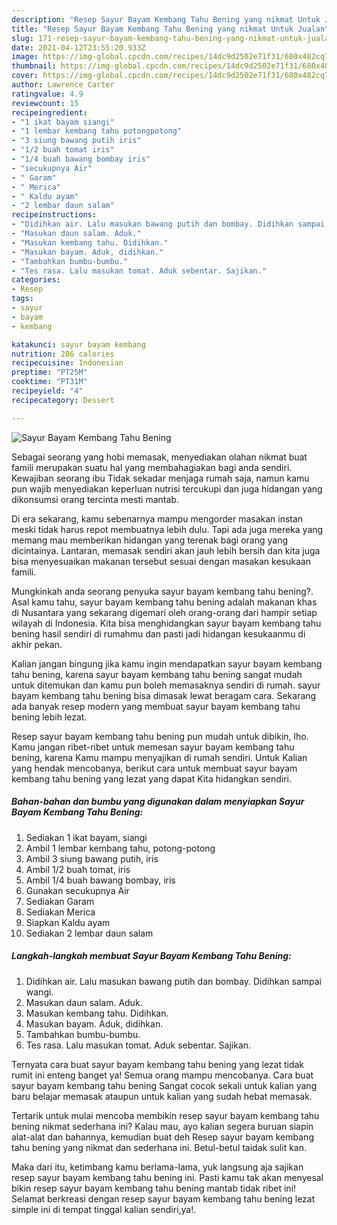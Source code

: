 ```yaml
---
description: "Resep Sayur Bayam Kembang Tahu Bening yang nikmat Untuk Jualan"
title: "Resep Sayur Bayam Kembang Tahu Bening yang nikmat Untuk Jualan"
slug: 171-resep-sayur-bayam-kembang-tahu-bening-yang-nikmat-untuk-jualan
date: 2021-04-12T23:55:20.933Z
image: https://img-global.cpcdn.com/recipes/14dc9d2502e71f31/680x482cq70/sayur-bayam-kembang-tahu-bening-foto-resep-utama.jpg
thumbnail: https://img-global.cpcdn.com/recipes/14dc9d2502e71f31/680x482cq70/sayur-bayam-kembang-tahu-bening-foto-resep-utama.jpg
cover: https://img-global.cpcdn.com/recipes/14dc9d2502e71f31/680x482cq70/sayur-bayam-kembang-tahu-bening-foto-resep-utama.jpg
author: Lawrence Carter
ratingvalue: 4.9
reviewcount: 15
recipeingredient:
- "1 ikat bayam siangi"
- "1 lembar kembang tahu potongpotong"
- "3 siung bawang putih iris"
- "1/2 buah tomat iris"
- "1/4 buah bawang bombay iris"
- "secukupnya Air"
- " Garam"
- " Merica"
- " Kaldu ayam"
- "2 lembar daun salam"
recipeinstructions:
- "Didihkan air. Lalu masukan bawang putih dan bombay. Didihkan sampai wangi."
- "Masukan daun salam. Aduk."
- "Masukan kembang tahu. Didihkan."
- "Masukan bayam. Aduk, didihkan."
- "Tambahkan bumbu-bumbu."
- "Tes rasa. Lalu masukan tomat. Aduk sebentar. Sajikan."
categories:
- Resep
tags:
- sayur
- bayam
- kembang

katakunci: sayur bayam kembang 
nutrition: 286 calories
recipecuisine: Indonesian
preptime: "PT25M"
cooktime: "PT31M"
recipeyield: "4"
recipecategory: Dessert

---
```



![Sayur Bayam Kembang Tahu Bening](https://img-global.cpcdn.com/recipes/14dc9d2502e71f31/680x482cq70/sayur-bayam-kembang-tahu-bening-foto-resep-utama.jpg)

Sebagai seorang yang hobi memasak, menyediakan olahan nikmat buat famili merupakan suatu hal yang membahagiakan bagi anda sendiri. Kewajiban seorang ibu Tidak sekadar menjaga rumah saja, namun kamu pun wajib menyediakan keperluan nutrisi tercukupi dan juga hidangan yang dikonsumsi orang tercinta mesti mantab.

Di era  sekarang, kamu sebenarnya mampu mengorder masakan instan meski tidak harus repot membuatnya lebih dulu. Tapi ada juga mereka yang memang mau memberikan hidangan yang terenak bagi orang yang dicintainya. Lantaran, memasak sendiri akan jauh lebih bersih dan kita juga bisa menyesuaikan makanan tersebut sesuai dengan masakan kesukaan famili. 



Mungkinkah anda seorang penyuka sayur bayam kembang tahu bening?. Asal kamu tahu, sayur bayam kembang tahu bening adalah makanan khas di Nusantara yang sekarang digemari oleh orang-orang dari hampir setiap wilayah di Indonesia. Kita bisa menghidangkan sayur bayam kembang tahu bening hasil sendiri di rumahmu dan pasti jadi hidangan kesukaanmu di akhir pekan.

Kalian jangan bingung jika kamu ingin mendapatkan sayur bayam kembang tahu bening, karena sayur bayam kembang tahu bening sangat mudah untuk ditemukan dan kamu pun boleh memasaknya sendiri di rumah. sayur bayam kembang tahu bening bisa dimasak lewat beragam cara. Sekarang ada banyak resep modern yang membuat sayur bayam kembang tahu bening lebih lezat.

Resep sayur bayam kembang tahu bening pun mudah untuk dibikin, lho. Kamu jangan ribet-ribet untuk memesan sayur bayam kembang tahu bening, karena Kamu mampu menyajikan di rumah sendiri. Untuk Kalian yang hendak mencobanya, berikut cara untuk membuat sayur bayam kembang tahu bening yang lezat yang dapat Kita hidangkan sendiri.

<!--inarticleads1-->

##### Bahan-bahan dan bumbu yang digunakan dalam menyiapkan Sayur Bayam Kembang Tahu Bening:

1. Sediakan 1 ikat bayam, siangi
1. Ambil 1 lembar kembang tahu, potong-potong
1. Ambil 3 siung bawang putih, iris
1. Ambil 1/2 buah tomat, iris
1. Ambil 1/4 buah bawang bombay, iris
1. Gunakan secukupnya Air
1. Sediakan  Garam
1. Sediakan  Merica
1. Siapkan  Kaldu ayam
1. Sediakan 2 lembar daun salam




<!--inarticleads2-->

##### Langkah-langkah membuat Sayur Bayam Kembang Tahu Bening:

1. Didihkan air. Lalu masukan bawang putih dan bombay. Didihkan sampai wangi.
1. Masukan daun salam. Aduk.
1. Masukan kembang tahu. Didihkan.
1. Masukan bayam. Aduk, didihkan.
1. Tambahkan bumbu-bumbu.
1. Tes rasa. Lalu masukan tomat. Aduk sebentar. Sajikan.




Ternyata cara buat sayur bayam kembang tahu bening yang lezat tidak rumit ini enteng banget ya! Semua orang mampu mencobanya. Cara buat sayur bayam kembang tahu bening Sangat cocok sekali untuk kalian yang baru belajar memasak ataupun untuk kalian yang sudah hebat memasak.

Tertarik untuk mulai mencoba membikin resep sayur bayam kembang tahu bening nikmat sederhana ini? Kalau mau, ayo kalian segera buruan siapin alat-alat dan bahannya, kemudian buat deh Resep sayur bayam kembang tahu bening yang nikmat dan sederhana ini. Betul-betul taidak sulit kan. 

Maka dari itu, ketimbang kamu berlama-lama, yuk langsung aja sajikan resep sayur bayam kembang tahu bening ini. Pasti kamu tak akan menyesal bikin resep sayur bayam kembang tahu bening mantab tidak ribet ini! Selamat berkreasi dengan resep sayur bayam kembang tahu bening lezat simple ini di tempat tinggal kalian sendiri,ya!.

